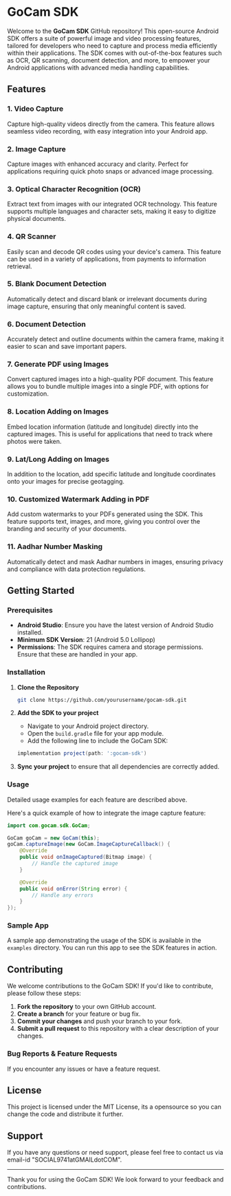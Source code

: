 # GoCam SDK

Welcome to the **GoCam SDK** GitHub repository! This open-source Android SDK offers a suite of powerful image and video processing features, tailored for developers who need to capture and process media efficiently within their applications. The SDK comes with out-of-the-box features such as OCR, QR scanning, document detection, and more, to empower your Android applications with advanced media handling capabilities.

## Features

### 1. Video Capture
Capture high-quality videos directly from the camera. This feature allows seamless video recording, with easy integration into your Android app.

### 2. Image Capture
Capture images with enhanced accuracy and clarity. Perfect for applications requiring quick photo snaps or advanced image processing.

### 3. Optical Character Recognition (OCR)
Extract text from images with our integrated OCR technology. This feature supports multiple languages and character sets, making it easy to digitize physical documents.

### 4. QR Scanner
Easily scan and decode QR codes using your device's camera. This feature can be used in a variety of applications, from payments to information retrieval.

### 5. Blank Document Detection
Automatically detect and discard blank or irrelevant documents during image capture, ensuring that only meaningful content is saved.

### 6. Document Detection
Accurately detect and outline documents within the camera frame, making it easier to scan and save important papers.

### 7. Generate PDF using Images
Convert captured images into a high-quality PDF document. This feature allows you to bundle multiple images into a single PDF, with options for customization.

### 8. Location Adding on Images
Embed location information (latitude and longitude) directly into the captured images. This is useful for applications that need to track where photos were taken.

### 9. Lat/Long Adding on Images
In addition to the location, add specific latitude and longitude coordinates onto your images for precise geotagging.

### 10. Customized Watermark Adding in PDF
Add custom watermarks to your PDFs generated using the SDK. This feature supports text, images, and more, giving you control over the branding and security of your documents.

### 11. Aadhar Number Masking
Automatically detect and mask Aadhar numbers in images, ensuring privacy and compliance with data protection regulations.

## Getting Started

### Prerequisites

- **Android Studio**: Ensure you have the latest version of Android Studio installed.
- **Minimum SDK Version**: 21 (Android 5.0 Lollipop)
- **Permissions**: The SDK requires camera and storage permissions. Ensure that these are handled in your app.

### Installation

1. **Clone the Repository**

   ```sh
   git clone https://github.com/yourusername/gocam-sdk.git
   ```

2. **Add the SDK to your project**
   
   - Navigate to your Android project directory.
   - Open the `build.gradle` file for your app module.
   - Add the following line to include the GoCam SDK:

   ```groovy
   implementation project(path: ':gocam-sdk')
   ```

3. **Sync your project** to ensure that all dependencies are correctly added.

### Usage

Detailed usage examples for each feature are described above.

Here's a quick example of how to integrate the image capture feature:

```java
import com.gocam.sdk.GoCam;

GoCam goCam = new GoCam(this);
goCam.captureImage(new GoCam.ImageCaptureCallback() {
    @Override
    public void onImageCaptured(Bitmap image) {
        // Handle the captured image
    }

    @Override
    public void onError(String error) {
        // Handle any errors
    }
});
```

### Sample App

A sample app demonstrating the usage of the SDK is available in the `examples` directory. You can run this app to see the SDK features in action.

## Contributing

We welcome contributions to the GoCam SDK! If you'd like to contribute, please follow these steps:

1. **Fork the repository** to your own GitHub account.
2. **Create a branch** for your feature or bug fix.
3. **Commit your changes** and push your branch to your fork.
4. **Submit a pull request** to this repository with a clear description of your changes.

### Bug Reports & Feature Requests

If you encounter any issues or have a feature request.

## License

This project is licensed under the MIT License, its a opensource so you can change the code and distribute it further.

## Support

If you have any questions or need support, please feel free to contact us via email-id "SOCIAL9741atGMAILdotCOM".

---

Thank you for using the GoCam SDK! We look forward to your feedback and contributions.
